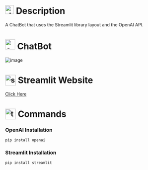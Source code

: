 # <img src="https://github.com/user-attachments/assets/caabfdf0-0f9e-44a3-8200-c6579fe87887" alt="description icon" width="28"> Description
A ChatBot that uses the Streamlit library layout and the OpenAI API.

# <img src="https://github.com/user-attachments/assets/73bc4a7f-a78d-4ec4-a644-09a91131ca17" alt="chatbot icon" width="32"> ChatBot
![image](https://github.com/user-attachments/assets/a0a575c2-0a2d-43f9-84d7-8add371898a2)

# <sub><img src="https://img.icons8.com/?size=100&id=Rffi8qeb2fK5&format=png&color=000000" alt="streamlit icon" width="34"></sub> Streamlit Website
[Click Here](https://streamlit.io/)

# <sub><img src="https://github.com/user-attachments/assets/2bd91f82-43a7-44c6-8fb3-eaa3ca20089e" alt="terminal icon" width="34"></sub> Commands
### OpenAI Installation
```
pip install openai
```

### Streamlit Installation
```
pip install streamlit
```
